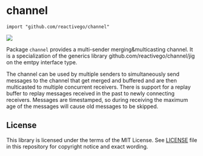 # channel

    import "github.com/reactivego/channel"

[![](https://godoc.org/github.com/reactivego/channel?status.png)](http://godoc.org/github.com/reactivego/channel)

Package `channel` provides a multi-sender merging&multicasting channel. It is a specialization of the generics library
github.com/reactivego/channel/jig on the emtpy interface type.

The channel can be used by multiple senders to simultaneously send messages to the channel that get merged and buffered and are then multicasted to multiple concurrent receivers. There is support for a replay buffer to replay messages received in the past to newly connecting receivers. Messages are timestamped, so during receiving the maximum age of the messages will cause old messages to be skipped.

## License
This library is licensed under the terms of the MIT License. See [LICENSE](LICENSE) file in this repository for copyright notice and exact wording.
